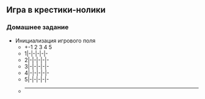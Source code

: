 ## Игра в крестики-нолики
### Домашнее задание
* Инициализация игрового поля
    *  +-1 2 3 4 5
    *  1|-|-|-|-|-
    *  2|-|-|-|-|-
    *  3|-|-|-|-|-
    *  4|-|-|-|-|-
    *  5|-|-|-|-|-
    *  -----------
